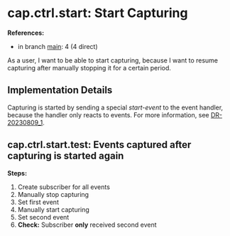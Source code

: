 # cap.ctrl.start: Start Capturing

**References:**

- in branch [main](https://github.com/mhatzl/evident/tree/main): 4 (4 direct)

As a user, I want to be able to start capturing, because I want to resume capturing after manually stopping it for a certain period.

## Implementation Details

Capturing is started by sending a special *start-event* to the event handler, because the handler only reacts to events.
For more information, see [DR-20230809_1](6-DR-20230809_1).

## cap.ctrl.start.test: Events captured after capturing is started again

**Steps:**

1. Create subscriber for all events
1. Manually stop capturing
1. Set first event
1. Manually start capturing
1. Set second event
1. **Check:** Subscriber **only** received second event
